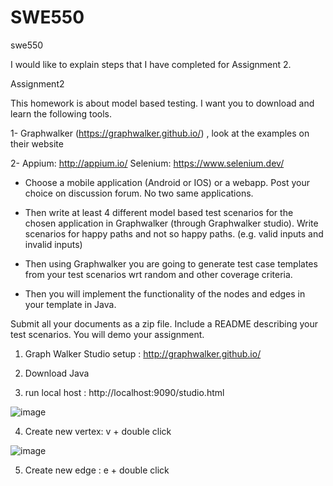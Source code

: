 # SWE550
swe550

I would like to explain steps that I have completed for Assignment 2.

Assignment2

This homework is about model based testing. I want you to download and learn the following tools.

1- Graphwalker (https://graphwalker.github.io/) , look at the examples on their website 

2- Appium:  http://appium.io/  Selenium: https://www.selenium.dev/

- Choose a mobile application (Android or IOS) or a webapp. Post your choice on discussion forum. No two same applications.

- Then write at least 4 different model based test scenarios for the chosen application in Graphwalker (through Graphwalker studio). Write scenarios for  happy paths and not so happy paths.  (e.g. valid inputs and invalid inputs)

- Then using Graphwalker you are going to generate test case templates from your test scenarios wrt random and other coverage criteria.

- Then you will implement the functionality of the nodes and edges in your template in Java.

Submit all your documents as a zip file. Include a README describing your test scenarios. You will demo your assignment.

1. Graph Walker Studio setup  : http://graphwalker.github.io/

2. Download Java 

3. run local host : http://localhost:9090/studio.html

![image](https://user-images.githubusercontent.com/28626390/230380036-7264c13a-7192-4da6-aac9-6e442089b119.png)

4. Create new vertex: v + double click

![image](https://user-images.githubusercontent.com/28626390/230384814-3910b5d2-06b9-4274-816c-469485a2a5df.png)

5. Create new edge : e + double click

